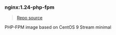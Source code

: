 ### nginx:1.24-php-fpm
> [Repo source](https://github.com/krestomatio/container_builder/tree/master/nginx/nginx124_php83-fpm)

PHP-FPM image based on CentOS 9 Stream minimal

